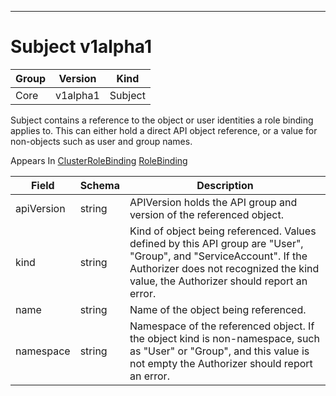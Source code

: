 

-----------
# Subject v1alpha1



Group        | Version     | Kind
------------ | ---------- | -----------
Core | v1alpha1 | Subject







Subject contains a reference to the object or user identities a role binding applies to.  This can either hold a direct API object reference, or a value for non-objects such as user and group names.

<aside class="notice">
Appears In <a href="#clusterrolebinding-v1alpha1">ClusterRoleBinding</a> <a href="#rolebinding-v1alpha1">RoleBinding</a> </aside>

Field        | Schema     | Description
------------ | ---------- | -----------
apiVersion | string | APIVersion holds the API group and version of the referenced object.
kind | string | Kind of object being referenced. Values defined by this API group are "User", "Group", and "ServiceAccount". If the Authorizer does not recognized the kind value, the Authorizer should report an error.
name | string | Name of the object being referenced.
namespace | string | Namespace of the referenced object.  If the object kind is non-namespace, such as "User" or "Group", and this value is not empty the Authorizer should report an error.






